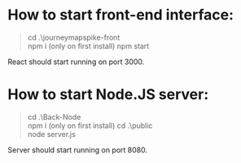 <b><h1>How to start front-end interface:</h1></b>

> cd .\journeymapspike-front\
> npm i (only on first install)
> npm start

React should start running on port 3000.

<b><h1>How to start Node.JS server:</h1></b>

> cd .\Back-Node\
> npm i (only on first install)
> cd .\public\
> node server.js

Server should start running on port 8080.
